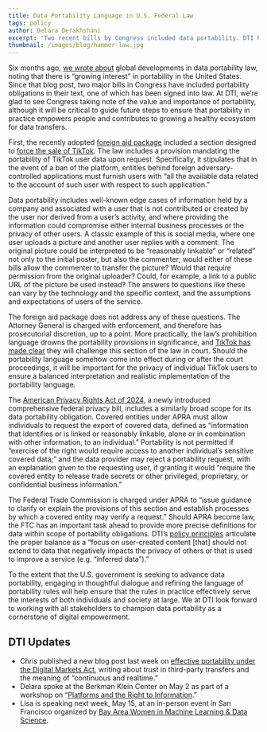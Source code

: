 ```yaml
---
title: Data Portability Language in U.S. Federal Law
tags: policy
author: Delara Derakhshani
excerpt: "Two recent bills by Congress included data portability. DTI has thoughts."
thumbnail: /images/blog/hammer-law.jpg
---
```


Six months ago, [we wrote about](https://dtinit.org/blog/2023/10/24/global-developments) global developments in data portability law, noting that there is “growing interest” in portability in the United States. Since that blog post, two major bills in Congress have included portability obligations in their text, one of which has been signed into law. At DTI, we’re glad to see Congress taking note of the value and importance of portability, although it will be critical to guide future steps to ensure that portability in practice empowers people and contributes to growing a healthy ecosystem for data transfers.

First, the recently adopted [foreign aid package](https://www.congress.gov/bill/118th-congress/house-bill/815/text) included a section designed to [force the sale of TikTok](https://www.nytimes.com/article/tiktok-ban.html). The law includes a provision mandating the portability of TikTok user data upon request. Specifically, it stipulates that in the event of a ban of the platform, entities behind foreign adversary-controlled applications must furnish users with “all the available data related to the account of such user with respect to such application.”

Data portability includes well-known edge cases of information held by a company and associated with a user that is not contributed or created by the user nor derived from a user’s activity, and where providing the information could compromise either internal business processes or the privacy of other users. A classic example of this is social media, where one user uploads a picture and another user replies with a comment. The original picture could be interpreted to be “reasonably linkable” or “related” not only to the initial poster, but also the commenter; would either of these bills allow the commenter to transfer the picture? Would that require permission from the original uploader? Could, for example, a link to a public URL of the picture be used instead? The answers to questions like these can vary by the technology and the specific context, and the assumptions and expectations of users of the service.

The foreign aid package does not address any of these questions. The Attorney General is charged with enforcement, and therefore has prosecutorial discretion, up to a point. More practically, the law’s prohibition language drowns the portability provisions in significance, and [TikTok has made clear](https://newsroom.tiktok.com/en-us/statement-on-enactment-of-the-tiktok-ban-april-24-2024) they will challenge this section of the law in court. Should the portability language somehow come into effect during or after the court proceedings, it will be important for the privacy of individual TikTok users to ensure a balanced interpretation and realistic implementation of the portability language.

The [American Privacy Rights Act of 2024](https://d1dth6e84htgma.cloudfront.net/American_Privacy_Rights_Act_of_2024_Discussion_Draft_0ec8168a66.pdf), a newly introduced comprehensive federal privacy bill, includes a similarly broad scope for its data portability obligation. Covered entities under APRA must allow individuals to request the export of covered data, defined as “information that identifies or is linked or reasonably linkable, alone or in combination with other information, to an individual.” Portability is not permitted if “exercise of the right would require access to another individual’s sensitive covered data;” and the data provider may reject a portability request, with an explanation given to the requesting user, if granting it would “require the covered entity to release trade secrets or other privileged, proprietary, or confidential business information.”

The Federal Trade Commission is charged under APRA to “issue guidance to clarify or explain the provisions of this section and establish processes by which a covered entity may verify a request.” Should APRA become law, the FTC has an important task ahead to provide more precise definitions for data within scope of portability obligations. DTI’s [policy principles](https://dtinit.org/assets/dti-onepager.pdf) articulate the proper balance as a “focus on user-created content \[that\] should not extend to data that negatively impacts the privacy of others or that is used to improve a service (e.g. “inferred data”).”

To the extent that the U.S. government is seeking to advance data portability, engaging in thoughtful dialogue and refining the language of portability rules will help ensure that the rules in practice effectively serve the interests of both individuals and society at large. We at DTI look forward to working with all stakeholders to champion data portability as a cornerstone of digital empowerment.

## **DTI Updates**

* Chris published a new blog post last week on [effective portability under the Digital Markets Act](https://dtinit.org/blog/2024/04/29/supporting-effective-portability), writing about trust in third-party transfers and the meaning of “continuous and realtime.”
* Delara spoke at the Berkman Klein Center on May 2 as part of a workshop on “[Platforms and the Right to Information](https://cyber.harvard.edu/events/platforms-and-right-information).”
* Lisa is speaking next week, May 15, at an in-person event in San Francisco organized by [Bay Area Women in Machine Learning & Data Science](https://www.meetup.com/Bay-Area-Women-in-Machine-Learning-and-Data-Science/events/300580627).
